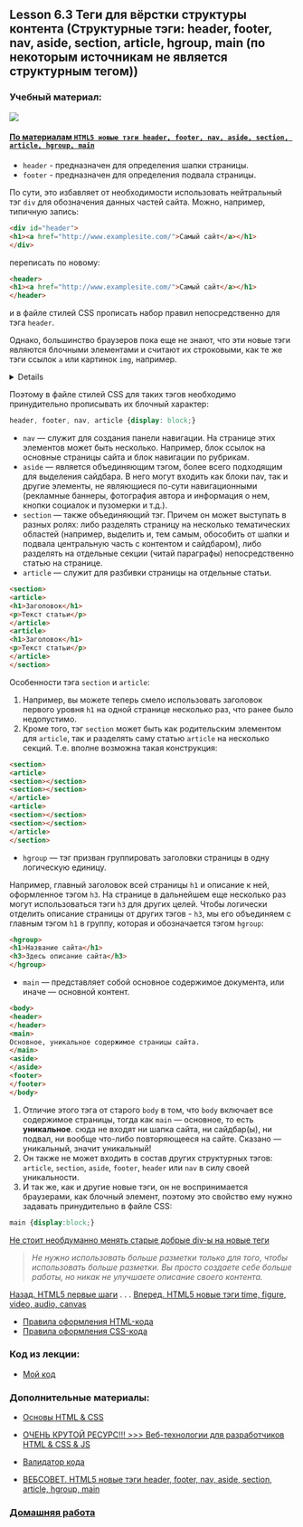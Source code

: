 ## Lesson 6.3 Теги для вёрстки структуры контента (Структурные тэги: header, footer, nav, aside, section, article, hgroup, main (по некоторым источникам не является структурным тегом))

### Учебный материал:

![](https://habrastorage.org/r/w1560/storage1/617fe369/2a645b1d/a197813c/012429b0.png)

#### [По материалам `HTML5 новые тэги header, footer, nav, aside, section, article, hgroup, main`](http://www.websovet.com/html5-novye-tegi-header-footer-nav-aside-section-article-hgroup)

- `header` - предназначен для определения шапки страницы.
- `footer` - предназначен для определения подвала страницы.

По сути, это избавляет от необходимости использовать нейтральный тэг `div` для обозначения данных частей сайта.
Можно, например, типичную запись:
```html
<div id="header">
<h1><a href="http://www.examplesite.com/">Самый сайт</a></h1>
</div>
```
переписать по новому:
```html
<header>
<h1><a href="http://www.examplesite.com/">Самый сайт</a></h1>
</header>
```
и в файле стилей CSS прописать набор правил непосредственно для тэга `header`.

Однако, большинство браузеров пока еще не знают, что эти новые тэги являются блочными элементами и считают их строковыми, как те же тэги ссылок `a` или картинок `img`, например.

<details>

[Кратко](https://doka.guide/css/display/) 
> По умолчанию почти все элементы в HTML имеют блочный и строчный тип отображения. Но в вёрстке часто бывает, что нам нужно сделать элемент не строчным, а блочным. И наоборот.
> Тут на помощь приходит свойство CSS `{display}`✨
> Помимо значений `block` (блочное отображение) и `inline` (строчное отображение) существует смешанное значение `inline-block` (строчно-блочное отображение).
> Бывают и другие специфичные значения, например, `flex`, `grid`, `table-cell`.
</details>

Поэтому в файле стилей CSS для таких тэгов необходимо принудительно прописывать их блочный характер:
```css
header, footer, nav, article {display: block;}
```
- `nav` — служит для создания панели навигации. На странице этих элементов может быть несколько. Например, блок ссылок на основные страницы сайта и блок навигации по рубрикам.
- `aside` — является объединяющим тэгом, более всего подходящим для выделения сайдбара. В него могут входить как блоки nav, так и другие элементы, не являющиеся по-сути навигационными (рекламные баннеры, фотография автора и информация о нем, кнопки социалок и пузомерки и т.д.).
- `section` — также объединяющий тэг. Причем он может выступать в разных ролях: либо разделять страницу на несколько тематических областей (например, выделить и, тем самым, обособить от шапки и подвала центральную часть с контентом и сайдбаром), либо разделять на отдельные секции (читай параграфы) непосредственно статью на странице.
- `article` — служит для разбивки страницы на отдельные статьи.
```html
<section>
<article>
<h1>Заголовок</h1>
<p>Текст статьи</p>
</article>
<article>
<h1>Заголовок</h1>
<p>Текст статьи</p>
</article>
</section>
```
Особенности тэга `section` и `article`: 
1. Например, вы можете теперь смело использовать заголовок первого уровня `h1` на одной странице несколько раз, что ранее было недопустимо.
2. Кроме того, тэг `section` может быть как родительским элементом для `article`, так и разделять саму статью `article` на несколько секций. Т.е. вполне возможна такая конструкция:
```html
<section>
<article>
<section></section>
<section></section>
</article>
<article>
<section></section>
<section></section>
</article>
</section>
```
- `hgroup` — тэг призван группировать заголовки страницы в одну логическую единицу.

Например, главный заголовок всей страницы `h1` и описание к ней, оформленное тэгом `h3`. На странице в дальнейшем еще несколько раз могут использоваться тэги `h3` для других целей. Чтобы логически отделить описание страницы от других тэгов - `h3`, мы его объединяем с главным тэгом `h1` в группу, которая и обозначается тэгом `hgroup`:
```html
<hgroup>
<h1>Название сайта</h1>
<h3>Здесь описание сайта</h3>
</hgroup>
```
- `main` — представляет собой основное содержимое документа, или иначе — основной контент. 
```html
<body>
<header>
</header>
<main>
Основное, уникальное содержимое страницы сайта.
</main>
<aside>
</aside>
<footer>
</footer>
</body>
```
1. Отличие этого тэга от старого `body` в том, что `body` включает все содержимое страницы, тогда как `main` — основное, то есть **уникальное**. сюда не входят ни шапка сайта, ни сайдбар(ы), ни подвал, ни вообще что-либо повторяющееся на сайте. Сказано — уникальный, значит уникальный!
2. Он также не может входить в состав других структурных тэгов: `article`, `section`, `aside`, `footer`, `header` или `nav` в силу своей уникальности.
3. И так же, как и другие новые тэги, он не воспринимается браузерами, как блочный элемент, поэтому это свойство ему нужно задавать принудительно в файле CSS:
```css
main {display:block;}
```

[Не стоит  необдуманно менять старые добрые div-ы на новые теги](https://habr.com/ru/articles/124993/)
> *Не нужно использовать больше разметки только для того, чтобы использовать больше разметки. Вы просто создаете себе больше работы, но никак не улучшаете описание своего контента.*


[Назад. HTML5 первые шаги](http://www.websovet.com/html5-pervye-shagi) . . . [Вперед. HTML5 новые тэги time, figure, video, audio, canvas](http://www.websovet.com/html5-novye-tegi-time-figure-video-audio-canvas)


- [Правила оформления HTML-кода](https://github.com/netology-code/codestyle/tree/master/html)
- [Правила оформления CSS-кода](https://github.com/netology-code/codestyle/tree/master/css)

### Код из лекции: 

- [Мой код](../My_code/)

### Дополнительные материалы:

- [Основы HTML & CSS](https://html5book.ru/osnovy-css/)
- [ОЧЕНЬ КРУТОЙ РЕСУРС!!! >>> Веб-технологии для разработчиков HTML & CSS & JS](https://developer.mozilla.org/ru/docs/Learn/HTML)
- [Валидатор кода](https://validator.w3.org/nu/)

- [ВЕБСОВЕТ. HTML5 новые тэги header, footer, nav, aside, section, article, hgroup, main](http://www.websovet.com/html5-novye-tegi-header-footer-nav-aside-section-article-hgroup)

### [Домашняя работа](../fpy-homeworks/content-structure-tags/README.md)
